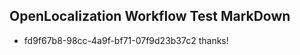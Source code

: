 ## OpenLocalization Workflow Test MarkDown
* fd9f67b8-98cc-4a9f-bf71-07f9d23b37c2 
thanks!<!--HONumber=Mar16_HO2-->

